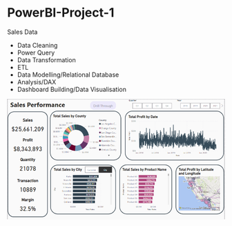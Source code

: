 # PowerBI-Project-1
Sales Data

- Data Cleaning
- Power Query
- Data Transformation
- ETL
- Data Modelling/Relational Database
- Analysis/DAX
- Dashboard Building/Data Visualisation

![](Screenshot%202025-05-04%20042926.png)

